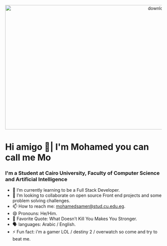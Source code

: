 <p align="center">
 <img alt=" downloading..." src="https://user-images.githubusercontent.com/72920742/132156397-f7cfaba6-4361-424e-bf00-a8acec6f976b.png" width="1000" height="400" />
<p/>

# Hi amigo 👋| I'm Mohamed you can call me Mo
### I'm a Student at Cairo University, Faculty of Computer Science and Artificial Intelligence

- 🌱 I’m currently learning to be a Full Stack Developer.
- 👯 I’m looking to collaborate on open source Front end projects and some problem solving challenges.
- 📫 How to reach me: mohamedsamer@stud.cu.edu.eg.
- 😄 Pronouns: He/Him.
- 🔖 Favorite Quote: What Doesn’t Kill You Makes You Stronger.
- 🗣️ languages: Arabic / English.
- ⚡ Fun fact: i'm a gamer LOL / destiny 2 / overwatch so come and try to beat me.

